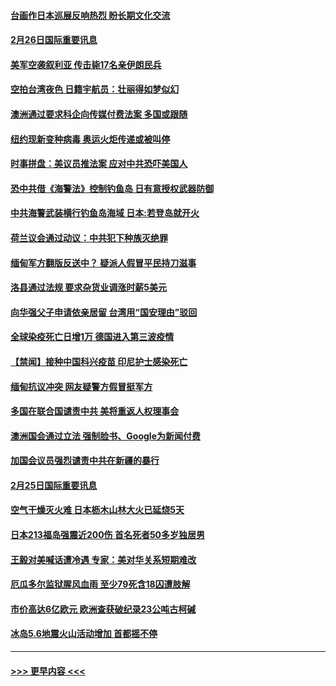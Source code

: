 #### [台画作日本巡展反响热烈 盼长期文化交流](../pages/prog202/a103062475.md?t=02262001) 
#### [2月26日国际重要讯息](../pages/prog202/a103062467.md?t=02262001) 
#### [美军空袭叙利亚 传击毙17名亲伊朗民兵](../pages/prog202/a103062400.md?t=02262001) 
#### [空拍台湾夜色 日籍宇航员：壮丽得如梦似幻](../pages/prog202/a103062354.md?t=02262001) 
#### [澳洲通过要求科企向传媒付费法案 多国或跟随](../pages/prog202/a103062069.md?t=02262001) 
#### [纽约现新变种病毒 奥运火炬传递或被叫停](../pages/prog202/a103062156.md?t=02262001) 
#### [时事拼盘：美议员推法案 应对中共恐吓美国人](../pages/prog202/a103062098.md?t=02262001) 
#### [恐中共借《海警法》控制钓鱼岛 日有意授权武器防御](../pages/prog202/a103062078.md?t=02262001) 
#### [中共海警武装横行钓鱼岛海域  日本:若登岛就开火](../pages/prog202/a103062040.md?t=02262001) 
#### [荷兰议会通过动议：中共犯下种族灭绝罪](../pages/prog202/a103062031.md?t=02262001) 
#### [缅甸军方翻版反送中？ 疑派人假冒平民持刀滋事](../pages/prog202/a103061898.md?t=02262001) 
#### [洛县通过法规 要求杂货业调涨时薪5美元](../pages/prog202/a103061973.md?t=02262001) 
#### [向华强父子申请依亲居留 台湾用“国安理由”驳回](../pages/prog202/a103061963.md?t=02262001) 
#### [全球染疫死亡日增1万 德国进入第三波疫情](../pages/prog202/a103061960.md?t=02262001) 
#### [【禁闻】接种中国科兴疫苗 印尼护士感染死亡](../pages/prog202/a103061947.md?t=02262001) 
#### [缅甸抗议冲突 网友疑警方假冒挺军方](../pages/prog202/a103061920.md?t=02262001) 
#### [多国在联合国谴责中共 美将重返人权理事会](../pages/prog202/a103061914.md?t=02262001) 
#### [澳洲国会通过立法 强制脸书、Google为新闻付费](../pages/prog202/a103061868.md?t=02262001) 
#### [加国会议员强烈谴责中共在新疆的暴行](../pages/prog202/a103061854.md?t=02262001) 
#### [2月25日国际重要讯息](../pages/prog202/a103061760.md?t=02262001) 
#### [空气干燥灭火难 日本枥木山林大火已延烧5天](../pages/prog202/a103061745.md?t=02262001) 
#### [日本213福岛强震近200伤 首名死者50多岁独居男](../pages/prog202/a103061679.md?t=02262001) 
#### [王毅对美喊话遭冷遇 专家：美对华关系短期难改](../pages/prog202/a103061627.md?t=02262001) 
#### [厄瓜多尔监狱腥风血雨 至少79死含18囚遭肢解](../pages/prog202/a103061605.md?t=02262001) 
#### [市价高达6亿欧元 欧洲查获破纪录23公吨古柯碱](../pages/prog202/a103061564.md?t=02262001) 
#### [冰岛5.6地震火山活动增加 首都摇不停](../pages/prog202/a103061544.md?t=02262001) 

----
#### [ >>> 更早内容 <<< ](../indexes/prog202-earlier.md)
